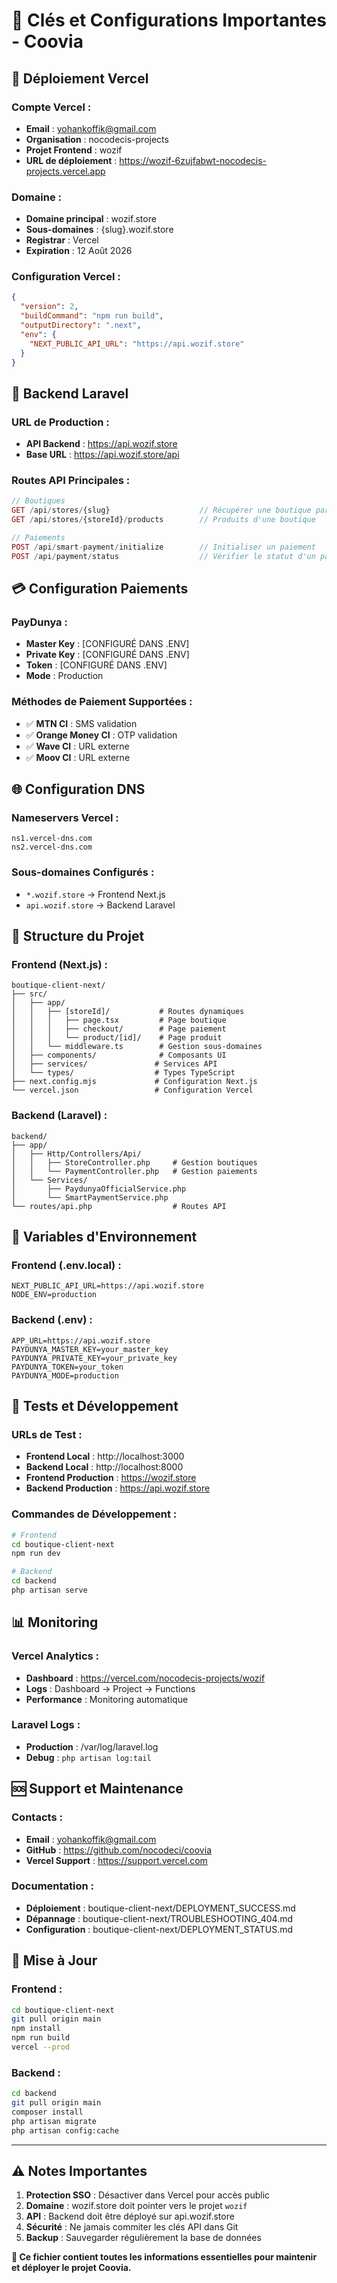 # 🔑 Clés et Configurations Importantes - Coovia

## 🚀 Déploiement Vercel

### **Compte Vercel :**
- **Email** : yohankoffik@gmail.com
- **Organisation** : nocodecis-projects
- **Projet Frontend** : wozif
- **URL de déploiement** : https://wozif-6zujfabwt-nocodecis-projects.vercel.app

### **Domaine :**
- **Domaine principal** : wozif.store
- **Sous-domaines** : {slug}.wozif.store
- **Registrar** : Vercel
- **Expiration** : 12 Août 2026

### **Configuration Vercel :**
```json
{
  "version": 2,
  "buildCommand": "npm run build",
  "outputDirectory": ".next",
  "env": {
    "NEXT_PUBLIC_API_URL": "https://api.wozif.store"
  }
}
```

## 🔧 Backend Laravel

### **URL de Production :**
- **API Backend** : https://api.wozif.store
- **Base URL** : https://api.wozif.store/api

### **Routes API Principales :**
```php
// Boutiques
GET /api/stores/{slug}                    // Récupérer une boutique par slug
GET /api/stores/{storeId}/products        // Produits d'une boutique

// Paiements
POST /api/smart-payment/initialize        // Initialiser un paiement
POST /api/payment/status                  // Vérifier le statut d'un paiement
```

## 💳 Configuration Paiements

### **PayDunya :**
- **Master Key** : [CONFIGURÉ DANS .ENV]
- **Private Key** : [CONFIGURÉ DANS .ENV]
- **Token** : [CONFIGURÉ DANS .ENV]
- **Mode** : Production

### **Méthodes de Paiement Supportées :**
- ✅ **MTN CI** : SMS validation
- ✅ **Orange Money CI** : OTP validation
- ✅ **Wave CI** : URL externe
- ✅ **Moov CI** : URL externe

## 🌐 Configuration DNS

### **Nameservers Vercel :**
```
ns1.vercel-dns.com
ns2.vercel-dns.com
```

### **Sous-domaines Configurés :**
- `*.wozif.store` → Frontend Next.js
- `api.wozif.store` → Backend Laravel

## 📁 Structure du Projet

### **Frontend (Next.js) :**
```
boutique-client-next/
├── src/
│   ├── app/
│   │   ├── [storeId]/           # Routes dynamiques
│   │   │   ├── page.tsx         # Page boutique
│   │   │   ├── checkout/        # Page paiement
│   │   │   └── product/[id]/    # Page produit
│   │   └── middleware.ts        # Gestion sous-domaines
│   ├── components/              # Composants UI
│   ├── services/               # Services API
│   └── types/                  # Types TypeScript
├── next.config.mjs             # Configuration Next.js
└── vercel.json                 # Configuration Vercel
```

### **Backend (Laravel) :**
```
backend/
├── app/
│   ├── Http/Controllers/Api/
│   │   ├── StoreController.php     # Gestion boutiques
│   │   └── PaymentController.php   # Gestion paiements
│   └── Services/
│       ├── PaydunyaOfficialService.php
│       └── SmartPaymentService.php
└── routes/api.php                  # Routes API
```

## 🔐 Variables d'Environnement

### **Frontend (.env.local) :**
```env
NEXT_PUBLIC_API_URL=https://api.wozif.store
NODE_ENV=production
```

### **Backend (.env) :**
```env
APP_URL=https://api.wozif.store
PAYDUNYA_MASTER_KEY=your_master_key
PAYDUNYA_PRIVATE_KEY=your_private_key
PAYDUNYA_TOKEN=your_token
PAYDUNYA_MODE=production
```

## 🧪 Tests et Développement

### **URLs de Test :**
- **Frontend Local** : http://localhost:3000
- **Backend Local** : http://localhost:8000
- **Frontend Production** : https://wozif.store
- **Backend Production** : https://api.wozif.store

### **Commandes de Développement :**
```bash
# Frontend
cd boutique-client-next
npm run dev

# Backend
cd backend
php artisan serve
```

## 📊 Monitoring

### **Vercel Analytics :**
- **Dashboard** : https://vercel.com/nocodecis-projects/wozif
- **Logs** : Dashboard → Project → Functions
- **Performance** : Monitoring automatique

### **Laravel Logs :**
- **Production** : /var/log/laravel.log
- **Debug** : `php artisan log:tail`

## 🆘 Support et Maintenance

### **Contacts :**
- **Email** : yohankoffik@gmail.com
- **GitHub** : https://github.com/nocodeci/coovia
- **Vercel Support** : https://support.vercel.com

### **Documentation :**
- **Déploiement** : boutique-client-next/DEPLOYMENT_SUCCESS.md
- **Dépannage** : boutique-client-next/TROUBLESHOOTING_404.md
- **Configuration** : boutique-client-next/DEPLOYMENT_STATUS.md

## 🔄 Mise à Jour

### **Frontend :**
```bash
cd boutique-client-next
git pull origin main
npm install
npm run build
vercel --prod
```

### **Backend :**
```bash
cd backend
git pull origin main
composer install
php artisan migrate
php artisan config:cache
```

---

## ⚠️ Notes Importantes

1. **Protection SSO** : Désactiver dans Vercel pour accès public
2. **Domaine** : wozif.store doit pointer vers le projet `wozif`
3. **API** : Backend doit être déployé sur api.wozif.store
4. **Sécurité** : Ne jamais commiter les clés API dans Git
5. **Backup** : Sauvegarder régulièrement la base de données

**🔑 Ce fichier contient toutes les informations essentielles pour maintenir et déployer le projet Coovia.**
